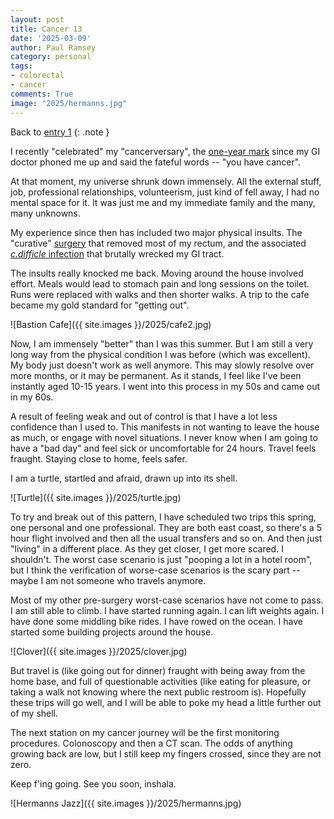 ```yaml
---
layout: post
title: Cancer 13
date: '2025-03-09'
author: Paul Ramsey
category: personal
tags:
- colorectal
- cancer
comments: True
image: "2025/hermanns.jpg"
---
```


Back to [entry 1](/2024/04/cancer1.html)
{: .note }

I recently "celebrated" my "cancerversary", the [one-year mark](/2024/04/cancer1.html) since my GI doctor phoned me up and said the fateful words -- "you have cancer". 

At that moment, my universe shrunk down immensely. All the external stuff, job, professional relationships, volunteerism, just kind of fell away, I had no mental space for it. It was just me and my immediate family and the many, many unknowns.

My experience since then has included two major physical insults. The "curative" [surgery](/2024/05/cancer6.html) that removed most of my rectum, and the associated [_c.difficle_ infection](/2024/09/cancer11.html) that brutally wrecked my GI tract.

The insults really knocked me back. Moving around the house involved effort. Meals would lead to stomach pain and long sessions on the toilet. Runs were replaced with walks and then shorter walks. A trip to the cafe became my gold standard for "getting out".

![Bastion Cafe]({{ site.images }}/2025/cafe2.jpg)

Now, I am immensely "better" than I was this summer. But I am still a very long way from the physical condition I was before (which was excellent). My body just doesn't work as well anymore. This may slowly resolve over more months, or it may be permanent. As it stands, I feel like I've been instantly aged 10-15 years. I went into this process in my 50s and came out in my 60s. 

A result of feeling weak and out of control is that I have a lot less confidence than I used to. This manifests in not wanting to leave the house as much, or engage with novel situations. I never know when I am going to have a "bad day" and feel sick or uncomfortable for 24 hours. Travel feels fraught. Staying close to home, feels safer.

I am a turtle, startled and afraid, drawn up into its shell. 

![Turtle]({{ site.images }}/2025/turtle.jpg)

To try and break out of this pattern, I have scheduled two trips this spring, one personal and one professional. They are both east coast, so there's a 5 hour flight involved and then all the usual transfers and so on. And then just "living" in a different place. As they get closer, I get more scared. I shouldn't. The worst case scenario is just "pooping a lot in a hotel room", but I think the verification of worse-case scenarios is the scary part -- maybe I am not someone who travels anymore. 

Most of my other pre-surgery worst-case scenarios have not come to pass. I am still able to climb. I have started running again. I can lift weights again. I have done some middling bike rides. I have rowed on the ocean. I have started some building projects around the house.

![Clover]({{ site.images }}/2025/clover.jpg)

But travel is (like going out for dinner) fraught with being away from the home base, and full of questionable activities (like eating for pleasure, or taking a walk not knowing where the next public restroom is). Hopefully these trips will go well, and I will be able to poke my head a little further out of my shell.

The next station on my cancer journey will be the first monitoring procedures. Colonoscopy and then a CT scan. The odds of anything growing back are low, but I still keep my fingers crossed, since they are not zero.

Keep f'ing going. See you soon, inshala. 

![Hermanns Jazz]({{ site.images }}/2025/hermanns.jpg)

